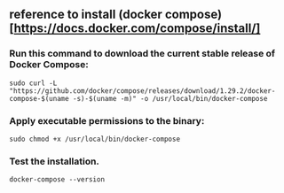 ## reference to install (docker compose)[https://docs.docker.com/compose/install/]

### Run this command to download the current stable release of Docker Compose:
```
sudo curl -L "https://github.com/docker/compose/releases/download/1.29.2/docker-compose-$(uname -s)-$(uname -m)" -o /usr/local/bin/docker-compose
```

### Apply executable permissions to the binary:
```
sudo chmod +x /usr/local/bin/docker-compose
```

### Test the installation.
```
docker-compose --version
```
